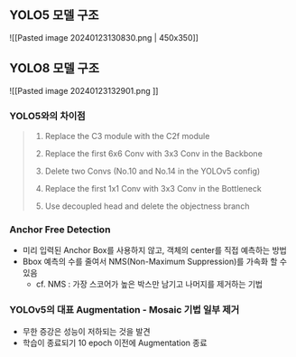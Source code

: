 
## YOLO5 모델 구조
![[Pasted image 20240123130830.png | 450x350]]

## YOLO8 모델 구조
![[Pasted image 20240123132901.png ]]

### YOLO5와의 차이점
> 1. Replace the C3 module with the C2f module
> 
> 2. Replace the first 6x6 Conv with 3x3 Conv in the Backbone
> 
> 3. Delete two Convs (No.10 and No.14 in the YOLOv5 config)
> 
> 4. Replace the first 1x1 Conv with 3x3 Conv in the Bottleneck
> 
> 5. Use decoupled head and delete the objectness branch


### Anchor Free Detection
- 미리 입력된 Anchor Box를 사용하지 않고, 객체의 center를 직접 예측하는 방법
- Bbox 예측의 수를 줄여서 NMS(Non-Maximum Suppression)를 가속화 할 수 있음
	- cf. NMS : 가장 스코어가 높은 박스만 남기고 나머지를 제거하는 기법

### YOLOv5의 대표 Augmentation - Mosaic 기법 일부 제거
- 무한 증강은 성능이 저하되는 것을 발견
- 학습이 종료되기 10 epoch 이전에 Augmentation 종료

